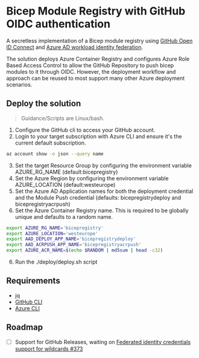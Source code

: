 # Bicep Module Registry with GitHub OIDC authentication

A secretless implementation of a Bicep module registry using [GitHub Open ID Connect](https://docs.github.com/en/actions/deployment/security-hardening-your-deployments/configuring-openid-connect-in-azure) and [Azure AD workload identity federation](https://docs.microsoft.com/en-us/azure/active-directory/develop/workload-identity-federation-create-trust-github?tabs=azure-portal).

The solution deploys Azure Container Registry and configures Azure Role Based Access Control to allow the GitHub Repository to push bicep modules to it through OIDC. However, the deployment workflow and approach can be reused to most support many other Azure deployment scenarios.

## Deploy the solution

> Guidance/Scripts are Linux/bash.

1. Configure the GitHub cli to access your GitHub account.
2. Login to your target subscription with Azure CLI and ensure it's the current default subscription.
  ```bash
  az account show -o json --query name
  ```
3. Set the target Resource Group by configuring the environment variable AZURE_RG_NAME (default:bicepregistry)
4. Set the Azure Region by configuring the environment variable AZURE_LOCATION (default:westeurope)
5. Set the Azure AD Application names for both the deployment credential and the Module Push credential (defaults: bicepregistrydeploy and bicepregistryacrpush)
6. Set the Azure Container Registry name. This is required to be globally unique and defaults to a random name.
  ```bash
  export AZURE_RG_NAME='bicepregistry'
  export AZURE_LOCATION='westeurope'
  export AAD_DEPLOY_APP_NAME='bicepregistrydeploy'
  export AAD_ACRPUSH_APP_NAME='bicepregistryacrpush'
  export AZURE_ACR_NAME=$(echo $RANDOM | md5sum | head -c32)
  ```

6. Run the ./deploy/deploy.sh script

## Requirements

- jq
- [GitHub CLI](https://cli.github.com/)
- [Azure CLI](https://docs.microsoft.com/en-us/cli/azure/install-azure-cli)

## Roadmap

- [ ] Support for GitHub Releases, waiting on [Federated identity credentials support for wildcards #373](https://github.com/Azure/azure-workload-identity/issues/373)

